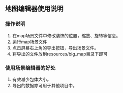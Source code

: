 ## 地图编辑器使用说明

### 操作说明

1. 在map场景文件中修改装饰的位置，缩放、旋转等信息。
2. 运行map场景文件
3. 点击屏幕右上角的导出按钮，导出场景文件。
4. 将导出的文件放到resources/big_map目录下即可

### 使用场景编辑器的好处
1. 有效减少包体大小。
2. 导出的数据亦可用于其他项目中。
